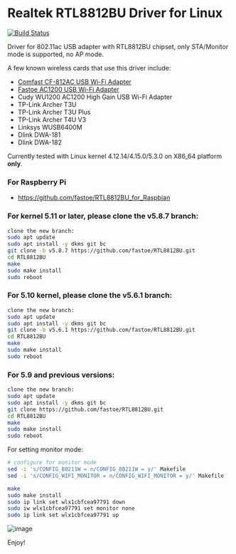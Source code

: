 # Realtek RTL8812BU Driver for Linux

[![Build Status](https://travis-ci.com/fastoe/RTL8812BU.svg?branch=master)](https://travis-ci.com/fastoe/RTL8812BU)

Driver for 802.11ac USB adapter with RTL8812BU chipset, only STA/Monitor mode is supported, no AP mode.

A few known wireless cards that use this driver include:
* [Comfast CF-812AC USB Wi-Fi Adapter](https://www.amazon.com/COMFAST-Wireless-AC1300Mbps-Dual-Band-Suitable/dp/B07VM5FZK6)
* [Fastoe AC1200 USB Wi-Fi Adapter](https://www.amazon.com/1200Mbps-ChromeBook-802-11ac-Compatible-Raspbian/dp/B081TGWCVB/ref=as_li_ss_tl?m=A9879GOT1YWJ2&marketplaceID=ATVPDKIKX0DER&qid=1581225299&s=merchant-items&sr=1-3&linkCode=ll1&tag=fastoe-20&linkId=5648949a51280f0323dd599dc27dbae4&language=en_US)
* Cudy WU1200 AC1200 High Gain USB Wi-Fi Adapter
* TP-Link Archer T3U
* TP-Link Archer T3U Plus
* TP-Link Archer T4U V3
* Linksys WUSB6400M
* Dlink DWA-181
* Dlink DWA-182

Currently tested with Linux kernel 4.12.14/4.15.0/5.3.0 on X86_64 platform **only**.

### For Raspberry Pi
* https://github.com/fastoe/RTL8812BU_for_Raspbian


### For kernel 5.11 or later, please clone the v5.8.7 branch:
```bash
clone the new branch:
sudo apt update
sudo apt install -y dkms git bc
git clone -b v5.8.7 https://github.com/fastoe/RTL8812BU.git
cd RTL8812BU
make
sudo make install
sudo reboot
```

### For 5.10 kernel, please clone the v5.6.1 branch:
```bash
clone the new branch:
sudo apt update
sudo apt install -y dkms git bc
git clone -b v5.6.1 https://github.com/fastoe/RTL8812BU.git
cd RTL8812BU
make
sudo make install
sudo reboot
```

### For 5.9 and previous versions:
```bash
clone the new branch:
sudo apt update
sudo apt install -y dkms git bc
git clone https://github.com/fastoe/RTL8812BU.git
cd RTL8812BU
make
sudo make install
sudo reboot
```

For setting monitor mode:

```bash
# configure for monitor mode
sed -i 's/CONFIG_80211W = n/CONFIG_80211W = y/' Makefile
sed -i 's/CONFIG_WIFI_MONITOR = n/CONFIG_WIFI_MONITOR = y/' Makefile

make
sudo make install
sudo ip link set wlx1cbfcea97791 down
sudo iw wlx1cbfcea97791 set monitor none
sudo ip link set wlx1cbfcea97791 up
```

![image](https://www.fastoe.com/images/2020/05/8812bu-monitor-mode.png)

Enjoy!
